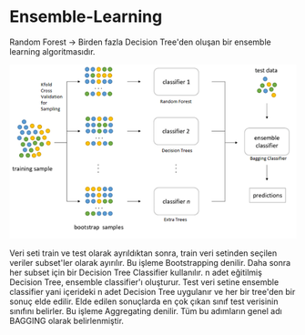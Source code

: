 # Ensemble-Learning

Random Forest -> Birden fazla Decision Tree'den oluşan bir ensemble learning algoritmasıdır.

![ensemble](./ensemble2.png)

Veri seti  train ve test olarak ayrıldıktan sonra, train veri setinden seçilen veriler subset'ler olarak ayırılır. Bu işleme Bootstrapping denilir. Daha sonra her subset için bir Decision Tree Classifier kullanılır. n adet eğitilmiş Decision Tree, ensemble classifier'ı oluşturur. Test veri setine ensemble classifier yani içerideki n adet Decision Tree uygulanır ve her bir tree'den bir sonuç elde edilir. Elde edilen sonuçlarda en çok çıkan sınıf test verisinin sınıfını belirler. Bu işleme Aggregating denilir. Tüm bu adımların genel adı BAGGING olarak belirlenmiştir. 
